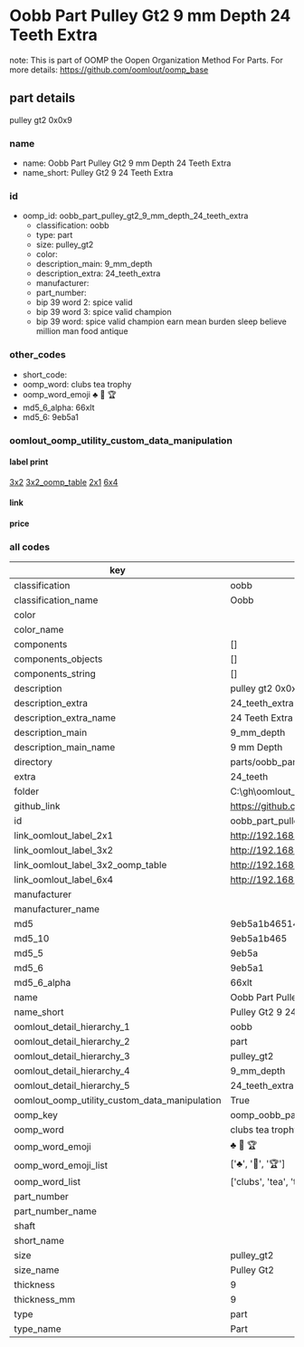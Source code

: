 # Oobb Part Pulley Gt2 9 mm Depth 24 Teeth Extra  

note: This is part of OOMP the Oopen Organization Method For Parts. For more details: https://github.com/oomlout/oomp_base

##  part details
  



pulley gt2 0x0x9



### name
* name: Oobb Part Pulley Gt2 9 mm Depth 24 Teeth Extra
* name_short: Pulley Gt2 9 24 Teeth Extra
### id
* oomp_id: oobb_part_pulley_gt2_9_mm_depth_24_teeth_extra
  * classification: oobb
  * type: part
  * size: pulley_gt2
  * color: 
  * description_main: 9_mm_depth
  * description_extra: 24_teeth_extra
  * manufacturer: 
  * part_number: 
  * bip 39 word 2: spice valid
  * bip 39 word 3: spice valid champion
  * bip 39 word: spice valid champion earn mean burden sleep believe million man food antique

### other_codes
* short_code: 
* oomp_word: clubs tea trophy
* oomp_word_emoji :clubs: :tea: :trophy:
* md5_6_alpha: 66xlt
* md5_6: 9eb5a1






### oomlout_oomp_utility_custom_data_manipulation
#### label print
[3x2](http://192.168.1.245:1112/?label=oomp%2066xlt)
[3x2_oomp_table](http://192.168.1.108:1112/?label=oomp%2066xlt)
[2x1](http://192.168.1.242:1112/?label=oomp%2066xlt)
[6x4](http://192.168.1.55:1112/?label=oomp%2066xlt)    

#### link

                              

#### price







### all codes 
| key | value |  
| --- | --- |  
| classification | oobb |  
| classification_name | Oobb |  
| color |  |  
| color_name |  |  
| components | [] |  
| components_objects | [] |  
| components_string | [] |  
| description | pulley gt2 0x0x9 |  
| description_extra | 24_teeth_extra |  
| description_extra_name | 24 Teeth Extra |  
| description_main | 9_mm_depth |  
| description_main_name | 9 mm Depth |  
| directory | parts/oobb_part_pulley_gt2_9_mm_depth_24_teeth_extra |  
| extra | 24_teeth |  
| folder | C:\gh\oomlout_oobb_version_4_generated_parts\things\oobb_part_pulley_gt2_9_mm_depth_24_teeth_extra |  
| github_link | https://github.com/oomlout/oomlout_oomp_part_src/tree/main/parts/oobb_part_pulley_gt2_9_mm_depth_24_teeth_extra |  
| id | oobb_part_pulley_gt2_9_mm_depth_24_teeth_extra |  
| link_oomlout_label_2x1 | http://192.168.1.242:1112/?label=oomp%2066xlt |  
| link_oomlout_label_3x2 | http://192.168.1.245:1112/?label=oomp%2066xlt |  
| link_oomlout_label_3x2_oomp_table | http://192.168.1.108:1112/?label=oomp%2066xlt |  
| link_oomlout_label_6x4 | http://192.168.1.55:1112/?label=oomp%2066xlt |  
| manufacturer |  |  
| manufacturer_name |  |  
| md5 | 9eb5a1b46514b9647a44e4544c3c368c |  
| md5_10 | 9eb5a1b465 |  
| md5_5 | 9eb5a |  
| md5_6 | 9eb5a1 |  
| md5_6_alpha | 66xlt |  
| name | Oobb Part Pulley Gt2 9 mm Depth 24 Teeth Extra |  
| name_short | Pulley Gt2 9 24 Teeth Extra |  
| oomlout_detail_hierarchy_1 | oobb |  
| oomlout_detail_hierarchy_2 | part |  
| oomlout_detail_hierarchy_3 | pulley_gt2 |  
| oomlout_detail_hierarchy_4 | 9_mm_depth |  
| oomlout_detail_hierarchy_5 | 24_teeth_extra |  
| oomlout_oomp_utility_custom_data_manipulation | True |  
| oomp_key | oomp_oobb_part_pulley_gt2_9_mm_depth_24_teeth_extra |  
| oomp_word | clubs tea trophy |  
| oomp_word_emoji | :clubs: :tea: :trophy: |  
| oomp_word_emoji_list | [':clubs:', ':tea:', ':trophy:'] |  
| oomp_word_list | ['clubs', 'tea', 'trophy'] |  
| part_number |  |  
| part_number_name |  |  
| shaft |  |  
| short_name |  |  
| size | pulley_gt2 |  
| size_name | Pulley Gt2 |  
| thickness | 9 |  
| thickness_mm | 9 |  
| type | part |  
| type_name | Part |  
